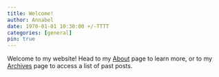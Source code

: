 ```yaml
---
title: Welcome!
author: Annabel
date: 1970-01-01 10:30:00 +/-TTTT
categories: [general]
pin: true
---
```


Welcome to my website!
Head to my [About](/about) page to learn more, or to my [Archives](/archives) page to access a list of past posts.
